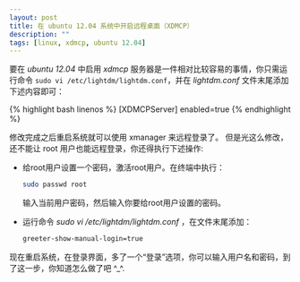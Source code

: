 ```yaml
---
layout: post
title: 在 ubuntu 12.04 系统中开启远程桌面（XDMCP）
description: ""
tags: [linux, xdmcp, ubuntu 12.04]
---
```



要在 *ubuntu 12.04* 中启用 *xdmcp* 服务器是一件相对比较容易的事情，你只需运行命令 `sudo vi /etc/lightdm/lightdm.conf`，并在
*lightdm.conf* 文件末尾添加下述内容即可：

{% highlight bash linenos %}
[XDMCPServer]
enabled=true
{% endhighlight %}

修改完成之后重启系统就可以使用 xmanager 来远程登录了。
但是光这么修改，还不能让 root 用户也能远程登录，你还得执行下述操作:

-   给root用户设置一个密码，激活root用户。在终端中执行：

    ```bash 
    sudo passwd root
    ```

    输入当前用户密码，然后输入你要给root用户设置的密码。

-   运行命令 *sudo vi /etc/lightdm/lightdm.conf* ，在文件末尾添加：

    ```bash
    greeter-show-manual-login=true
    ```

现在重启系统，在登录界面，多了一个“登录”选项，你可以输入用户名和密码，到了这一步，你知道怎么做了吧 ^_^.


